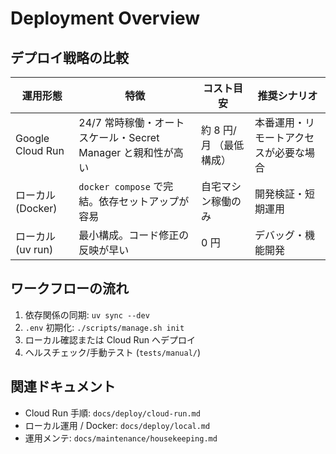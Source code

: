 # Deployment Overview

## デプロイ戦略の比較
| 運用形態 | 特徴 | コスト目安 | 推奨シナリオ |
| --- | --- | --- | --- |
| Google Cloud Run | 24/7 常時稼働・オートスケール・Secret Manager と親和性が高い | 約 8 円/月 （最低構成） | 本番運用・リモートアクセスが必要な場合 |
| ローカル (Docker) | `docker compose` で完結。依存セットアップが容易 | 自宅マシン稼働のみ | 開発検証・短期運用 |
| ローカル (uv run) | 最小構成。コード修正の反映が早い | 0 円 | デバッグ・機能開発 |

## ワークフローの流れ
1. 依存関係の同期: `uv sync --dev`
2. `.env` 初期化: `./scripts/manage.sh init`
3. ローカル確認または Cloud Run へデプロイ
4. ヘルスチェック/手動テスト (`tests/manual/`)

## 関連ドキュメント
- Cloud Run 手順: `docs/deploy/cloud-run.md`
- ローカル運用 / Docker: `docs/deploy/local.md`
- 運用メンテ: `docs/maintenance/housekeeping.md`
